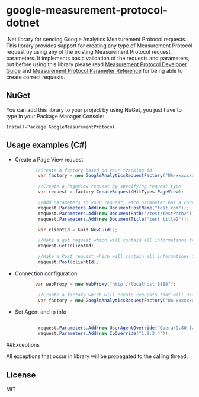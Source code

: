 google-measurement-protocol-dotnet
==================================

.Net library for sending Google Analytics Measurement Protocol requests. This library provides support for creating any type of Measurement Protocol request by using any of the existing Measurement Protocol request parameters. It implements basic validation of the requests and parameters, but before using this library please read [Measurement Protocol Developer Guide] and [Measurement Protocol Parameter Reference] for being able to create correct requests.

## NuGet
You can add this library to your project by using NuGet, you just have to type in your Package Manager Console:

```
Install-Package GoogleMeasurementProtocol

```

## Usage examples (C#)

* Create a Page View request

```csharp
           //Create a factory based on your tracking id
            var factory = new GoogleAnalyticsRequestFactory("UA-xxxxxxx-x");

            //Create a PageView request by specifying request type
            var request = factory.CreateRequest(HitTypes.PageView);

            //Add parameters to your request, each parameter has a corresponding class which has name = parameter name from google reference docs
            request.Parameters.Add(new DocumentHostName("test.com"));
            request.Parameters.Add(new DocumentPath("/test/testPath2"));
            request.Parameters.Add(new DocumentTitle("test title2"));

            var clientId = Guid.NewGuid();

            //Make a get request which will contain all informations from above
            request.Get(clientId);

            //Make a Post request which will contain all informations from above
            request.Post(clientId);
```

* Connection configuration

```csharp
           var webProxy = new WebProxy("http://localhost:8888");

            //Create a factory which will create requests that will use https connection through the given proxy
            var factory = new GoogleAnalyticsRequestFactory("UA-xxxxxxx-x",true, webProxy);
```

* Set Agent and Ip info

```csharp
           
            request.Parameters.Add(new UserAgentOverride("Opera/9.80 (Windows NT 6.0) Presto/2.12.388 Version/12.14"));
            request.Parameters.Add(new IpOverride("1.2.3.4"));
```

##Exceptions

All exceptions that occur in library will be propagated to the calling thread.

License
----

MIT

[Measurement Protocol Developer Guide]:https://developers.google.com/analytics/devguides/collection/protocol/v1/devguide
[Measurement Protocol Parameter Reference]:https://developers.google.com/analytics/devguides/collection/protocol/v1/parameters

